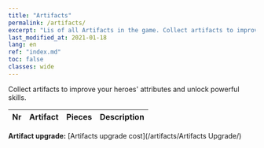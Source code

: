 ```yaml
---
title: "Artifacts"
permalink: /artifacts/
excerpt: "Lis of all Artifacts in the game. Collect artifacts to improve your heroes' attributes and unlock powerful skills."
last_modified_at: 2021-01-18
lang: en
ref: "index.md"
toc: false
classes: wide
---
```


  Collect artifacts to improve your heroes' attributes and unlock powerful skills.

  |  Nr  |    Artifact    | Pieces |  Description   |
  |:-----|:---------------|:------:|:--------------:|


  **Artifact upgrade:** [Artifacts upgrade cost](/artifacts/Artifacts Upgrade/)

